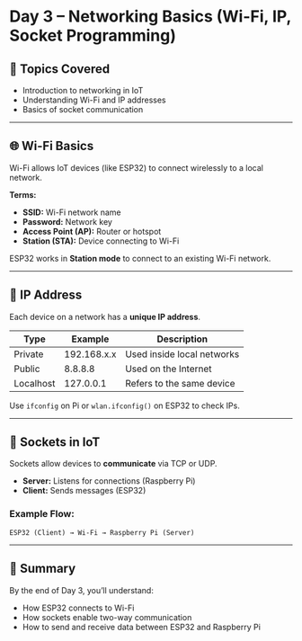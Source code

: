 # Day 3 – Networking Basics (Wi-Fi, IP, Socket Programming)

## 📘 Topics Covered
- Introduction to networking in IoT
- Understanding Wi-Fi and IP addresses
- Basics of socket communication

---

## 🌐 Wi-Fi Basics
Wi-Fi allows IoT devices (like ESP32) to connect wirelessly to a local network.

**Terms:**
- **SSID:** Wi-Fi network name  
- **Password:** Network key  
- **Access Point (AP):** Router or hotspot  
- **Station (STA):** Device connecting to Wi-Fi  

ESP32 works in **Station mode** to connect to an existing Wi-Fi network.

---

## 🧩 IP Address
Each device on a network has a **unique IP address**.

| Type | Example | Description |
|------|----------|-------------|
| Private | 192.168.x.x | Used inside local networks |
| Public | 8.8.8.8 | Used on the Internet |
| Localhost | 127.0.0.1 | Refers to the same device |

Use `ifconfig` on Pi or `wlan.ifconfig()` on ESP32 to check IPs.

---

## 🔌 Sockets in IoT
Sockets allow devices to **communicate** via TCP or UDP.

- **Server:** Listens for connections (Raspberry Pi)
- **Client:** Sends messages (ESP32)

### Example Flow:
```
ESP32 (Client) → Wi-Fi → Raspberry Pi (Server)
```

---

## 🧠 Summary
By the end of Day 3, you’ll understand:
- How ESP32 connects to Wi-Fi  
- How sockets enable two-way communication  
- How to send and receive data between ESP32 and Raspberry Pi
